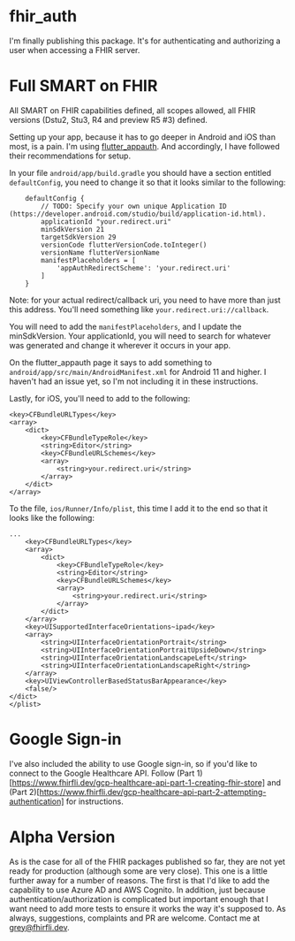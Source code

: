 # fhir_auth

I'm finally publishing this package. It's for authenticating and authorizing a user when accessing a FHIR server. 

# Full SMART on FHIR 

All SMART on FHIR capabilities defined, all scopes allowed, all FHIR versions (Dstu2, Stu3, R4 and preview R5 #3) defined.

Setting up your app, because it has to go deeper in Android and iOS than most, is a pain. I'm using [flutter_appauth](https://pub.dev/packages/flutter_appauth). And accordingly, I have followed their recommendations for setup.

In your file ```android/app/build.gradle``` you should have a section entitled ```defaultConfig```, you need to change it so that it looks similar to the following:

```
    defaultConfig {
        // TODO: Specify your own unique Application ID (https://developer.android.com/studio/build/application-id.html).
        applicationId "your.redirect.uri"
        minSdkVersion 21
        targetSdkVersion 29
        versionCode flutterVersionCode.toInteger()
        versionName flutterVersionName
        manifestPlaceholders = [
            'appAuthRedirectScheme': 'your.redirect.uri'
        ]
    }
```

Note: for your actual redirect/callback uri, you need to have more than just this address. You'll need something like ```your.redirect.uri://callback```.

You will need to add the ```manifestPlaceholders```, and I update the minSdkVersion. Your applicationId, you will need to search for whatever was generated and change it wherever it occurs in your app.

On the flutter_appauth page it says to add something to ```android/app/src/main/AndroidManifest.xml``` for Android 11 and higher. I haven't had an issue yet, so I'm not including it in these instructions.

Lastly, for iOS, you'll need to add to the following:
```
<key>CFBundleURLTypes</key>
<array>
    <dict>
        <key>CFBundleTypeRole</key>
        <string>Editor</string>
        <key>CFBundleURLSchemes</key>
        <array>
            <string>your.redirect.uri</string>
        </array>
    </dict>
</array>
```

To the file, ```ios/Runner/Info/plist```, this time I add it to the end so that it looks like the following:
```
...
	<key>CFBundleURLTypes</key>
	<array>
		<dict>
			<key>CFBundleTypeRole</key>
			<string>Editor</string>
			<key>CFBundleURLSchemes</key>
			<array>
				<string>your.redirect.uri</string>
			</array>
		</dict>
	</array>
	<key>UISupportedInterfaceOrientations~ipad</key>
	<array>
		<string>UIInterfaceOrientationPortrait</string>
		<string>UIInterfaceOrientationPortraitUpsideDown</string>
		<string>UIInterfaceOrientationLandscapeLeft</string>
		<string>UIInterfaceOrientationLandscapeRight</string>
	</array>
	<key>UIViewControllerBasedStatusBarAppearance</key>
	<false/>
</dict>
</plist>
```


# Google Sign-in

I've also included the ability to use Google sign-in, so if you'd like to connect to the Google Healthcare API. Follow (Part 1)[https://www.fhirfli.dev/gcp-healthcare-api-part-1-creating-fhir-store] and (Part 2)[https://www.fhirfli.dev/gcp-healthcare-api-part-2-attempting-authentication] for instructions.

# Alpha Version

As is the case for all of the FHIR packages published so far, they are not yet ready for production (although some are very close). This one is a little further away for a number of reasons. The first is that I'd like to add the capability to use Azure AD and AWS Cognito. In addition, just because authentication/authorization is complicated but important enough that I want need to add more tests to ensure it works the way it's supposed to. As always, suggestions, complaints and PR are welcome. Contact me at grey@fhirfli.dev.
